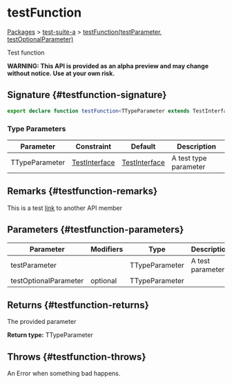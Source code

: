 # testFunction

[Packages](/) &gt; [test-suite-a](/test-suite-a/) &gt; [testFunction(testParameter, testOptionalParameter)](/test-suite-a/testfunction-function)

Test function

**WARNING: This API is provided as an alpha preview and may change without notice. Use at your own risk.**

## Signature {#testfunction-signature}

```typescript
export declare function testFunction<TTypeParameter extends TestInterface = TestInterface>(testParameter: TTypeParameter, testOptionalParameter?: TTypeParameter): TTypeParameter;
```

### Type Parameters

| Parameter | Constraint | Default | Description |
| - | - | - | - |
| TTypeParameter | [TestInterface](/test-suite-a/testinterface-interface/) | [TestInterface](/test-suite-a/testinterface-interface/) | A test type parameter |

## Remarks {#testfunction-remarks}

This is a test [link](/test-suite-a/testinterface-interface/) to another API member

## Parameters {#testfunction-parameters}

| Parameter | Modifiers | Type | Description |
| - | - | - | - |
| testParameter |  | TTypeParameter | A test parameter |
| testOptionalParameter | optional | TTypeParameter |  |

## Returns {#testfunction-returns}

The provided parameter

**Return type:** TTypeParameter

## Throws {#testfunction-throws}

An Error when something bad happens.
